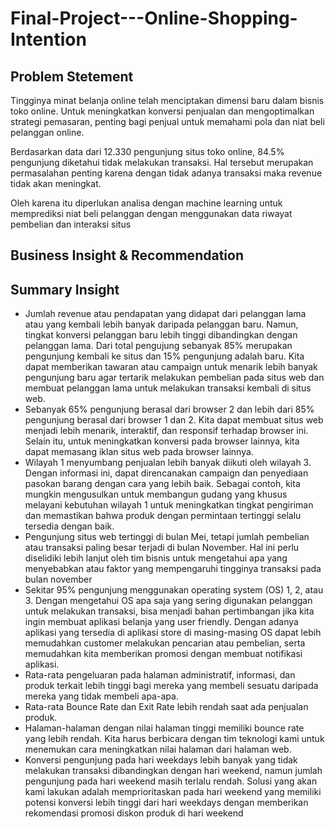 # Final-Project---Online-Shopping-Intention

## Problem Stetement ##

Tingginya minat belanja online telah menciptakan dimensi baru dalam bisnis toko online. Untuk meningkatkan konversi penjualan dan mengoptimalkan strategi pemasaran, penting bagi penjual untuk memahami pola dan niat beli pelanggan online. 

Berdasarkan data dari 12.330 pengunjung situs toko online, 84.5% pengunjung diketahui tidak melakukan transaksi. 
Hal tersebut merupakan permasalahan penting karena dengan tidak adanya transaksi maka revenue tidak akan meningkat. 

Oleh karena itu diperlukan analisa dengan machine learning untuk memprediksi niat beli pelanggan dengan menggunakan data riwayat pembelian dan interaksi situs

## **Business Insight & Recommendation** 
## **Summary Insight** 


- Jumlah revenue atau pendapatan yang didapat dari pelanggan lama atau yang kembali lebih banyak daripada pelanggan baru. Namun, tingkat konversi pelanggan baru lebih tinggi dibandingkan dengan pelanggan lama. Dari total pengujung sebanyak 85% merupakan pengunjung kembali ke situs dan 15% pengunjung adalah baru. Kita dapat memberikan tawaran atau campaign untuk menarik lebih banyak pengunjung baru agar tertarik melakukan pembelian pada situs web dan membuat pelanggan lama untuk melakukan transaksi kembali di situs web.
- Sebanyak 65% pengunjung berasal dari browser 2 dan lebih dari 85% pengunjung berasal dari browser 1 dan 2. Kita dapat membuat situs web menjadi lebih menarik, interaktif, dan responsif terhadap browser ini. Selain itu, untuk meningkatkan konversi pada browser lainnya, kita dapat memasang iklan situs web pada browser lainnya.
- Wilayah 1 menyumbang penjualan lebih banyak diikuti oleh wilayah 3. Dengan informasi ini, dapat direncanakan campaign dan penyediaan pasokan barang dengan cara yang lebih baik. Sebagai contoh, kita mungkin mengusulkan untuk membangun gudang yang khusus melayani kebutuhan wilayah 1 untuk meningkatkan tingkat pengiriman dan memastikan bahwa produk dengan permintaan tertinggi selalu tersedia dengan baik.
- Pengunjung situs web tertinggi di bulan Mei, tetapi jumlah pembelian atau transaksi paling besar terjadi di bulan November. Hal ini perlu diselidiki lebih lanjut oleh tim bisnis untuk mengetahui apa yang menyebabkan atau faktor yang mempengaruhi tingginya transaksi pada bulan november
- Sekitar 95% pengunjung menggunakan operating system (OS) 1, 2, atau 3. Dengan mengetahui OS apa saja yang sering digunakan pelanggan untuk melakukan transaksi, bisa menjadi bahan pertimbangan jika kita ingin membuat aplikasi belanja yang user friendly. Dengan adanya aplikasi yang tersedia di aplikasi store di masing-masing OS dapat lebih memudahkan customer melakukan pencarian atau pembelian, serta memudahkan kita memberikan promosi dengan membuat notifikasi aplikasi.
- Rata-rata pengeluaran pada halaman administratif, informasi, dan produk terkait lebih tinggi bagi mereka yang membeli sesuatu daripada mereka yang tidak membeli apa-apa.
- Rata-rata Bounce Rate dan Exit Rate lebih rendah saat ada penjualan produk.
- Halaman-halaman dengan nilai halaman tinggi memiliki bounce rate yang lebih rendah. Kita harus berbicara dengan tim teknologi kami untuk menemukan cara meningkatkan nilai halaman dari halaman web.
- Konversi pengunjung pada hari weekdays lebih banyak yang tidak melakukan transaksi dibandingkan dengan hari weekend, namun jumlah pengunjung pada hari weekend masih terlalu rendah. Solusi yang akan kami lakukan adalah memprioritaskan pada hari weekend yang memiliki potensi konversi lebih tinggi dari hari weekdays dengan memberikan rekomendasi promosi diskon produk di hari weekend
